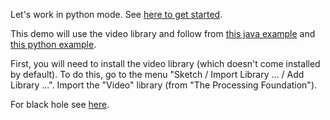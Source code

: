 Let's work in python mode.  See [here to get started](https://py.processing.org/tutorials/gettingstarted/).  

This demo will use the video library and follow from [this java example](https://processing.org/tutorials/video/) and [this python example](https://github.com/jdf/processing.py/blob/069dee655fa4083fb256f20da253fbdbc5dec5c2/mode/examples/Contributed%20Libraries%20in%20Python/OpenCV/LiveCamTest/LiveCamTest.pyde).  

First, you will need to install the video library (which doesn't come installed by default).  To do this, go to the menu "Sketch / Import Library ... / Add Library ...".  Import the "Video" library (from "The Processing Foundation").  

For black hole see [here](view-source:https://www.esa.int/gsp/ACT/phy/Projects/Blackholes/WebGL.html).
